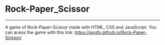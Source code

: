 # Rock-Paper_Scissor
---

A game of Rock-Paper-Scissor made with HTML, CSS and JavaScript.
You can acess the game with this link:  https://gogfs.github.io/Rock-Paper-Scissor/
